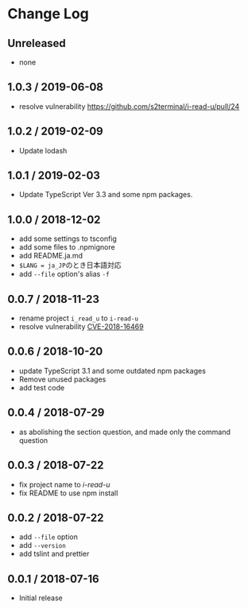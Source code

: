 # Change Log

## Unreleased
- none

## 1.0.3 / 2019-06-08
- resolve vulnerability https://github.com/s2terminal/i-read-u/pull/24

## 1.0.2 / 2019-02-09
- Update lodash

## 1.0.1 / 2019-02-03
- Update TypeScript Ver 3.3 and some npm packages.

## 1.0.0 / 2018-12-02
- add some settings to tsconfig
- add some files to .npmignore
- add README.ja.md
- `$LANG = ja_JP`のとき日本語対応
- add `--file` option's alias `-f`

## 0.0.7 / 2018-11-23
- rename project `i_read_u` to `i-read-u`
- resolve vulnerability [CVE\-2018\-16469](https://nvd.nist.gov/vuln/detail/CVE-2018-16469)

## 0.0.6 / 2018-10-20

- update TypeScript 3.1 and some outdated npm packages
- Remove unused packages
- add test code

## 0.0.4 / 2018-07-29

- as abolishing the section question, and made only the command question

## 0.0.3 / 2018-07-22

- fix project name to *i-read-u*
- fix README to use npm install

## 0.0.2 / 2018-07-22

- add `--file` option
- add `--version`
- add tslint and prettier

## 0.0.1 / 2018-07-16

- Initial release

